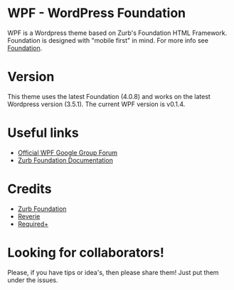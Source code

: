WPF - WordPress Foundation
==========================
WPF is a Wordpress theme based on Zurb's Foundation HTML Framework. Foundation is designed with "mobile first" in mind. For more info see [Foundation](http://foundation.zurb.com/).

Version
=======
This theme uses the latest Foundation (4.0.8) and works on the latest Wordpress version (3.5.1). The current WPF version is v0.1.4.

Useful links
=============
* [Official WPF Google Group Forum](https://groups.google.com/forum/?fromgroups#!forum/wordpressfoundation)
* [Zurb Foundation Documentation](http://foundation.zurb.com/docs/)

Credits
=======
* [Zurb Foundation](http://foundation.zurb.com/)
* [Reverie](http://themefortress.com/reverie/)
* [Required+](http://themes.required.ch/)

Looking for collaborators!
==========================
Please, if you have tips or idea's, then please share them! Just put them under the issues.